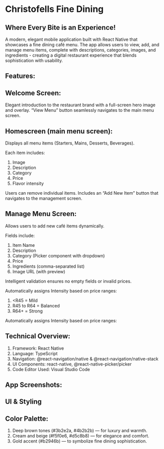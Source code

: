 # Christofells Fine Dining
## Where Every Bite is an Experience!

A modern, elegant mobile application built with React Native that showcases a fine dining café menu.
The app allows users to view, add, and manage menu items, complete with descriptions, categories, images, and ingredients - creating a digital restaurant experience that blends sophistication with usability.

## Features:
## Welcome Screen:
Elegant introduction to the restaurant brand with a full-screen hero image and overlay.
“View Menu” button seamlessly navigates to the main menu screen.

## Homescreen (main menu screen):
Displays all menu items (Starters, Mains, Desserts, Beverages).

Each item includes:
1. Image
2. Description
3. Category
4. Price
5. Flavor intensity

Users can remove individual items.
Includes an “Add New Item” button that navigates to the management screen.

## Manage Menu Screen:
Allows users to add new café items dynamically.

Fields include:
1. Item Name
2. Description
3. Category (Picker component with dropdown)
4. Price
5. Ingredients (comma-separated list)
6. Image URL (with preview)

Intelligent validation ensures no empty fields or invalid prices.

Automatically assigns Intensity based on price ranges:
1. <R45 = Mild
2. R45 to R64 = Balanced
3. R64+ = Strong

Automatically assigns Intensity based on price ranges:

## Technical Overview:
1. Framework: React Native
2. Language: TypeScript
3. Navigation: @react-navigation/native & @react-navigation/native-stack
4. UI Components: react-native, @react-native-picker/picker
5. Code Editor Used: Visual Studio Code

## App Screenshots:



## UI & Styling

## Color Palette:
1. Deep brown tones (#3b2e2a, #4b2b2b) — for luxury and warmth.
2. Cream and beige (#f5f0e6, #d5c8b8) — for elegance and comfort.
3. Gold accent (#b2946b) — to symbolize fine dining sophistication.

##
